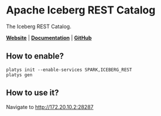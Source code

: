 # Apache Iceberg REST Catalog

The Iceberg REST Catalog.

**[Website](https://iceberg.apache.org/)** | **[Documentation](https://tabular.io/blog/rest-catalog-docker/)** | **[GitHub](https://github.com/apache/iceberg)**

## How to enable?

```
platys init --enable-services SPARK,ICEBERG_REST
platys gen
```

## How to use it?

Navigate to <http://172.20.10.2:28287>